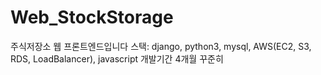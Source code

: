 # Web_StockStorage
주식저장소 웹 프론트엔드입니다
스택: django, python3, mysql, AWS(EC2, S3, RDS, LoadBalancer), javascript
개발기간 4개월
꾸준히 
 
